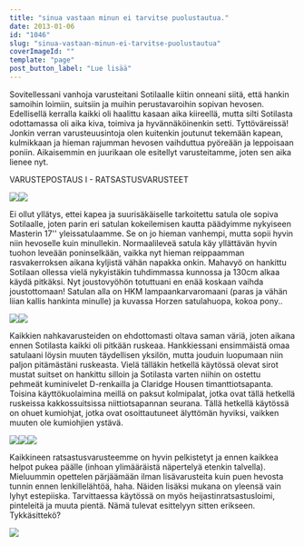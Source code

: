 ```yaml
---
title: "sinua vastaan minun ei tarvitse puolustautua."
date: 2013-01-06
id: "1046"
slug: "sinua-vastaan-minun-ei-tarvitse-puolustautua"
coverImageId: ""
template: "page"
post_button_label: "Lue lisää"
---
```


Sovitellessani vanhoja varusteitani Sotilaalle kiitin onneani siitä, että hankin samoihin loimiin, suitsiin ja muihin perustavaroihin sopivan hevosen. Edellisellä kerralla kaikki oli haalittu kasaan aika kiireellä, mutta silti Sotilasta odottamassa oli aika kiva, toimiva ja hyvännäköinenkin setti. Tyttöväreissä! Jonkin verran varusteuusintoja olen kuitenkin joutunut tekemään kapean, kulmikkaan ja hieman rajumman hevosen vaihduttua pyöreään ja leppoisaan poniin. Aikaisemmin en juurikaan ole esitellyt varusteitamme, joten sen aika lienee nyt.

VARUSTEPOSTAUS I - RATSASTUSVARUSTEET

[![](/images/varusteet_2.JPG)](http://1.bp.blogspot.com/-heE_zYkIX7Q/UOlc4fhMhiI/AAAAAAAAEys/C-DekXY_qx8/s1600/varusteet_2.JPG)[![](/images/varusteet_1.JPG)](http://1.bp.blogspot.com/-WnnrVVjB_BU/UOlc4R4SUOI/AAAAAAAAEy0/nNaRwWs5WRI/s1600/varusteet_1.JPG)

Ei ollut yllätys, ettei kapea ja suurisäkäiselle tarkoitettu satula ole sopiva Sotilaalle, joten parin eri satulan kokeilemisen kautta päädyimme nykyiseen Masterin 17'' yleissatulaamme. Se on jo hieman vanhempi, mutta sopii hyvin niin hevoselle kuin minullekin. Normaalileveä satula käy yllättävän hyvin tuohon leveään poninselkään, vaikka nyt hieman reippaamman rasvakerroksen aikana kyljistä vähän napakka onkin. Mahavyö on hankittu Sotilaan ollessa vielä nykyistäkin tuhdimmassa kunnossa ja 130cm alkaa käydä pitkäksi. Nyt joustovyöhön totuttuani en enää koskaan vaihda joustottomaan! Satulan alla on HKM lampaankarvaromaani (paras ja vähän liian kallis hankinta minulle) ja kuvassa Horzen satulahuopa, kokoa pony..

[![](/images/varusteet_4.JPG)](http://2.bp.blogspot.com/-N_3oqeLB-Tc/UOlc5nxwzKI/AAAAAAAAEzI/n17IyXGjv8Q/s1600/varusteet_4.JPG)[![](/images/varusteet_5.JPG)](http://2.bp.blogspot.com/-PLOCeH7V7Go/UOlc6OXdf9I/AAAAAAAAEy8/QNJI4oE0Ef4/s1600/varusteet_5.JPG)

Kaikkien nahkavarusteiden on ehdottomasti oltava saman väriä, joten aikana ennen Sotilasta kaikki oli pitkään ruskeaa. Hankkiessani ensimmäistä omaa satulaani löysin muuten täydellisen yksilön, mutta jouduin luopumaan niin paljon pitämästäni ruskeasta. Vielä tälläkin hetkellä käytössä olevat sirot mustat suitset on hankittu silloin ja Sotilasta varten niihin on ostettu pehmeät kuminivelet D-renkailla ja Claridge Housen timanttiotsapanta. Toisina käyttökuolaimina meillä on paksut kolmipalat, jotka ovat tällä hetkellä ruskeissa kakkossuitsissa niittiotsapannan seurana. Tällä hetkellä käytössä on ohuet kumiohjat, jotka ovat osoittautuneet älyttömän hyviksi, vaikken muuten ole kumiohjien ystävä.

[![](/images/unknown_soldier10.jpg)](http://1.bp.blogspot.com/-2MIeMCG6OJ0/UOl2pe2PycI/AAAAAAAAE3M/g0vlQF6ydMc/s1600/unknown_soldier10.jpg)[![](/images/varusteet_3.JPG)](http://4.bp.blogspot.com/-J-PbWqMq5Ik/UOlc4j1_eQI/AAAAAAAAEyw/CbHLqFiZfqs/s1600/varusteet_3.JPG)[![](/images/varusteet_6.JPG)](http://1.bp.blogspot.com/-Y28GBCOvYvQ/UOl1Uo6cemI/AAAAAAAAE1M/Qkz4D4O9i3Y/s1600/varusteet_6.JPG)

Kaikkineen ratsastusvarusteemme on hyvin pelkistetyt ja ennen kaikkea helpot pukea päälle (inhoan ylimääräistä näpertelyä etenkin talvella). Mieluummin opettelen pärjäämään ilman lisävarusteita kuin puen hevosta tunnin ennen lenkillelähtöä, haha. Näiden lisäksi mukana on yleensä vain lyhyt estepiiska. Tarvittaessa käytössä on myös heijastinratsastusloimi, pinteleitä ja muuta pientä. Nämä tulevat esittelyyn sitten erikseen. Tykkäsittekö?

[![](/images/ak.jpg)](http://3.bp.blogspot.com/-TwYr6yqMu-0/UOl3FzfpWKI/AAAAAAAAE3U/pO6asbJqb2k/s1600/ak.jpg)
